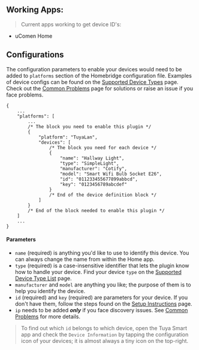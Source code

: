 ## Working Apps:

> Current apps working to get device ID's:

- uComen Home

## Configurations

The configuration parameters to enable your devices would need to be added to `platforms` section of the Homebridge configuration file. Examples of device configs can be found on the [Supported Device Types](https://github.com/iRayanKhan/homebridge-tuya/wiki/Supported-Device-Types) page. Check out the [Common Problems](https://github.com/iRayanKhan/homebridge-tuya/wiki/Common-Problems) page for solutions or raise an issue if you face problems.

```json5
{
    ...
    "platforms": [
        ...
        /* The block you need to enable this plugin */
        {
            "platform": "TuyaLan",
            "devices": [
                /* The block you need for each device */
                {
                    "name": "Hallway Light",
                    "type": "SimpleLight",
                    "manufacturer": "Cotify",
                    "model": "Smart Wifi Bulb Socket E26",
                    "id": "011233455677899abbcd",
                    "key": "0123456789abcdef"
                }
                /* End of the device definition block */
            ]
        }
        /* End of the block needed to enable this plugin */
    ]
    ...
}
```

#### Parameters

- `name` (required) is anything you'd like to use to identify this device. You can always change the name from within the Home app.
- `type` (required) is a case-insensitive identifier that lets the plugin know how to handle your device. Find your device `type` on the [Supported Device Type List](https://github.com/iRayanKhan/homebridge-tuya/wiki/Supported-Device-Types) page.
- `manufacturer` and `model` are anything you like; the purpose of them is to help you identify the device.
- `id` (required) and `key` (required) are parameters for your device. If you don't have them, follow the steps found on the [Setup Instructions](https://github.com/iRayanKgan/homebridge-tuya/wiki/Setup-Instructions) page.
- `ip` needs to be added **_only_** if you face discovery issues. See [Common Problems](https://github.com/iRayanKhan/homebridge-tuya/wiki/Common-Problems) for more details.

> To find out which `id` belongs to which device, open the Tuya Smart app and check the `Device Information` by tapping the configuration icon of your devices; it is almost always a tiny icon on the top-right.
